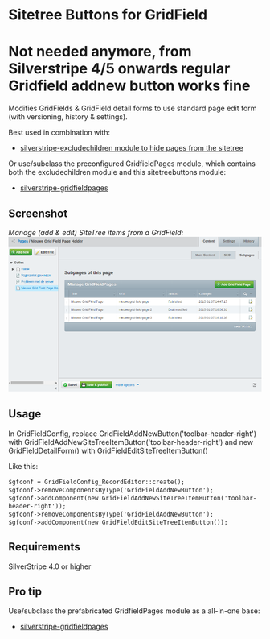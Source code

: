 Sitetree Buttons for GridField
==============================

# Not needed anymore, from Silverstripe 4/5 onwards regular Gridfield addnew button works fine

Modifies GridFields & GridField detail forms to use standard page edit form (with versioning, history & settings).

Best used in combination with:
 * [silverstripe-excludechildren module to hide pages from the sitetree](https://github.com/restruct/silverstripe-excludechildren)

Or use/subclass the preconfigured GridfieldPages module, which contains both the excludechildren module and this sitetreebuttons module:
* [silverstripe-gridfieldpages](https://github.com/restruct/silverstripe-gridfieldpages)


## Screenshot
*Manage (add & edit) SiteTree items from a GridField:*
![](images/screenshots/holderscreen.png)

## Usage

In GridFieldConfig, replace 
	GridFieldAddNewButton('toolbar-header-right') 
with
	GridFieldAddNewSiteTreeItemButton('toolbar-header-right')
and 
	new GridFieldDetailForm() 
with 
	GridFieldEditSiteTreeItemButton()

Like this:

	$gfconf = GridFieldConfig_RecordEditor::create();
	$gfconf->removeComponentsByType('GridFieldAddNewButton');
	$gfconf->addComponent(new GridFieldAddNewSiteTreeItemButton('toolbar-header-right'));
	$gfconf->removeComponentsByType('GridFieldAddNewButton');
	$gfconf->addComponent(new GridFieldEditSiteTreeItemButton());

## Requirements
SilverStripe 4.0 or higher

## Pro tip

Use/subclass the prefabricated GridfieldPages module as a all-in-one base:
* [silverstripe-gridfieldpages](https://github.com/restruct/silverstripe-gridfieldpages)
